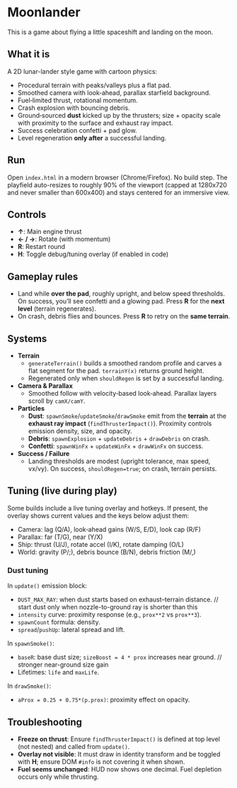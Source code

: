 # Moonlander

This is a game about flying a little spaceshift and landing on the moon.

## What it is
A 2D lunar-lander style game with cartoon physics:
- Procedural terrain with peaks/valleys plus a flat pad.
- Smoothed camera with look‑ahead, parallax starfield background.
- Fuel‑limited thrust, rotational momentum.
- Crash explosion with bouncing debris.
- Ground‑sourced **dust** kicked up by the thrusters; size + opacity scale with proximity to the surface and exhaust ray impact.
- Success celebration confetti + pad glow.
- Level regeneration **only after** a successful landing.

## Run
Open `index.html` in a modern browser (Chrome/Firefox). No build step.
The playfield auto-resizes to roughly 90% of the viewport (capped at 1280x720 and never smaller than 600x400) and stays centered for an immersive view.

## Controls
- **↑**: Main engine thrust
- **← / →**: Rotate (with momentum)
- **R**: Restart round
- **H**: Toggle debug/tuning overlay (if enabled in code)

## Gameplay rules
- Land while **over the pad**, roughly upright, and below speed thresholds. On success, you’ll see confetti and a glowing pad. Press **R** for the **next level** (terrain regenerates).
- On crash, debris flies and bounces. Press **R** to retry on the **same terrain**.

## Systems
- **Terrain**
  - `generateTerrain()` builds a smoothed random profile and carves a flat segment for the pad. `terrainY(x)` returns ground height.
  - Regenerated only when `shouldRegen` is set by a successful landing.
- **Camera & Parallax**
  - Smoothed follow with velocity‑based look‑ahead. Parallax layers scroll by `camX/camY`.
- **Particles**
  - **Dust**: `spawnSmoke`/`updateSmoke`/`drawSmoke` emit from the **terrain** at the **exhaust ray impact** (`findThrusterImpact()`). Proximity controls emission density, size, and opacity.
  - **Debris**: `spawnExplosion` + `updateDebris` + `drawDebris` on crash.
  - **Confetti**: `spawnWinFx` + `updateWinFx` + `drawWinFx` on success.
- **Success / Failure**
  - Landing thresholds are modest (upright tolerance, max speed, vx/vy). On success, `shouldRegen=true`; on crash, terrain persists.

## Tuning (live during play)
Some builds include a live tuning overlay and hotkeys. If present, the overlay shows current values and the keys below adjust them:
- Camera: lag (Q/A), look‑ahead gains (W/S, E/D), look cap (R/F)
- Parallax: far (T/G), near (Y/X)
- Ship: thrust (U/J), rotate accel (I/K), rotate damping (O/L)
- World: gravity (P/;), debris bounce (B/N), debris friction (M/,)

### Dust tuning
In `update()` emission block:
- `DUST_MAX_RAY`: when dust starts based on exhaust–terrain distance. // start dust only when nozzle-to-ground ray is shorter than this
- `intensity` curve: proximity response (e.g., `prox**2` vs `prox**3`).
- `spawnCount` formula: density.
- `spread`/`pushUp`: lateral spread and lift.

In `spawnSmoke()`:
- `baseR`: base dust size; `sizeBoost = 4 * prox` increases near ground. // stronger near-ground size gain
- Lifetimes: `life` and `maxLife`.

In `drawSmoke()`:
- `aProx = 0.25 + 0.75*(p.prox)`: proximity effect on opacity.

## Troubleshooting
- **Freeze on thrust**: Ensure `findThrusterImpact()` is defined at top level (not nested) and called from `update()`.
- **Overlay not visible**: It must draw in identity transform and be toggled with **H**; ensure DOM `#info` is not covering it when shown.
- **Fuel seems unchanged**: HUD now shows one decimal. Fuel depletion occurs only while thrusting.
